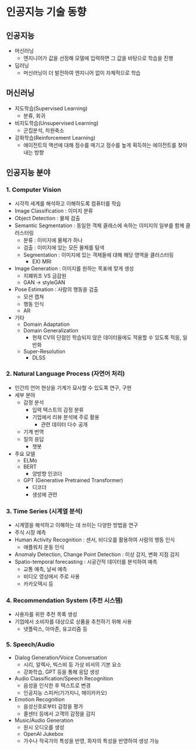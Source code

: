 # 인공지능 기술 동향

## 인공지능
  - 머신러닝
    - 엔지니어가 값을 선정해 모델에 입력하면 그 값을 바탕으로 학습을 진행
  - 딥러닝
    - 머신러닝이 더 발전하여 엔지니어 없이 자체적으로 학습

## 머신러닝
  - 지도학습(Supervised Learning)
    - 분류, 회귀
  - 비지도학습(Unsupervised Learning)
    - 군집분석, 차원축소
  - 강화학습(Reinforcement Learning)
    - 에이전트의 액션에 대해 점수를 매기고 점수를 높게 획득하는 에이전트를 찾아내는 방향

## 인공지능 분야
  ### 1. Computer Vision
  - 시각적 세계를 해석하고 이해하도록 컴퓨터를 학습
  - Image Classification : 이미지 분류
  - Object Detection : 물체 검출
  - Semantic Segmentation : 동일한 객체 클래스에 속하는 이미지의 일부를 함께 클러스터링
    - 분류 : 이미지에 물체가 하나
    - 검출 : 이미지에 있는 모든 물체를 탐색
    - Segmentation : 이미지에 있는 객체들에 대해 해당 영역을 클러스터링
      - EX) MRI
  - Image Generation : 이미지를 원하는 목표에 맞게 생성
    - 지폐위조 VS 금감원
    - GAN -> styleGAN
  - Pose Estimation : 사람의 행동을 검출
    - 모션 캡쳐
    - 행동 인식
    - AR
  - 기타
    - Domain Adaptation
    - Domain Generalization
      - 현재 CV의 단점인 학습되지 않은 데이터들에도 적용할 수 있도록 적응, 일반화
    - Super-Resolution
      - DLSS

  ### 2. Natural Language Process (자연어 처리)
  - 인간의 언어 현상을 기계가 묘사할 수 있도록 연구, 구현  
  - 세부 분야
    - 감정 분석
      - 입력 텍스트의 감정 분류
      - 기업에서 리뷰 분석에 주로 활용
        - 관련 데이터 다수 공개
    - 기계 번역
    - 질의 응답
      - 챗봇
  - 주요 모델
    - ELMo
    - BERT
      - 양방향 인코더
    - GPT (Generative Pretrained Transformer)
      - 디코더
      - 생성에 관련

  ### 3. Time Series (시계열 분석)
  - 시계열을 해석하고 이해하는 데 쓰이는 다양한 방법을 연구
  - 주식 시장 예측
  - Human Activity Recognition : 센서, 비디오를 활용하여 사람의 행동 인식
    - 애플워치 운동 인식
  - Anomaly Detection, Change Point Detection : 이상 감지, 변화 지점 감지
  - Spatio-temporal forecasting : 시공간적 데이터를 분석하여 예측
    - 교통 예측, 날씨 예측
    - 비디오 영상에서 주로 사용
    - 카카오택시 등

  ### 4. Recommendation System (추천 시스템)
  - 사용자를 위한 추천 목록 생성
  - 기업에서 소비자를 대상으로 상품을 추천하기 위해 사용
    - 넷플릭스, 아마존, 유고리즘 등
  
  ### 5. Speech/Audio
  - Dialog Generation/Voice Conversation
    - 시리, 알렉사, 빅스비 등 가상 비서의 기본 요소
    - 강화학습, GPT 등을 통해 응답 생성
  - Audio Classification/Speech Recognition
    - 음성을 인식한 후 텍스트로 변경
    - 인공지능 스피커(기가지니, 헤이카카오)
  - Emotion Recognition
    - 음성신호로부터 감정을 평가
    - 콜센터 등에서 고객의 감정을 감지
  - Music/Audio Generation
    - 원시 오디오를 생성
    - OpenAI Jukebox
    - 가수나 작곡가의 특성을 반영, 화자의 특성을 반영하여 생성 가능